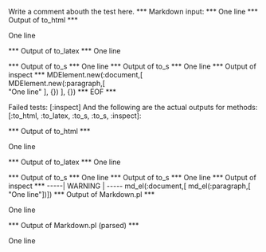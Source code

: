 Write a comment abouth the test here.
*** Markdown input: ***
One line
*** Output of to_html ***
<p>One line</p
  >
*** Output of to_latex ***
One line


*** Output of to_s ***
One line
*** Output of to_s ***
One line
*** Output of inspect ***
MDElement.new(:document,[	
	MDElement.new(:paragraph,[	
		"One line"
	], {})
], {})
*** EOF ***




Failed tests:   [:inspect] 
And the following are the actual outputs for methods:
   [:to_html, :to_latex, :to_s, :to_s, :inspect]:


*** Output of to_html ***
<p>One line</p
  >
*** Output of to_latex ***
One line


*** Output of to_s ***
One line
*** Output of to_s ***
One line
*** Output of inspect ***
-----| WARNING | -----
md_el(:document,[	md_el(:paragraph,[	"One line"])])
*** Output of Markdown.pl ***
<p>One line</p>

*** Output of Markdown.pl (parsed) ***
<p>One line</p
  >